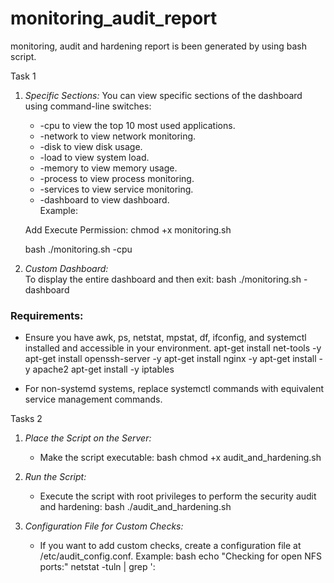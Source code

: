# monitoring_audit_report
monitoring, audit and hardening report is been generated by using bash script. 

Task 1

1. *Specific Sections:*
   You can view specific sections of the dashboard using command-line switches:
   - -cpu to view the top 10 most used applications.
   - -network to view network monitoring.
   - -disk to view disk usage.
   - -load to view system load.
   - -memory to view memory usage.
   - -process to view process monitoring.
   - -services to view service monitoring.		
   - -dashboard to view dashboard.    
   Example:
   
   Add Execute Permission:
   chmod +x monitoring.sh
   
   bash
   ./monitoring.sh -cpu

2. *Custom Dashboard:*  
   To display the entire dashboard and then exit:
   bash
   ./monitoring.sh -dashboard
   
### Requirements:
- Ensure you have awk, ps, netstat, mpstat, df, ifconfig, and systemctl installed and accessible in your environment.
    apt-get install net-tools -y
    apt-get install openssh-server -y
    apt-get install nginx -y
    apt-get install -y apache2
    apt-get install -y iptables

- For non-systemd systems, replace systemctl commands with equivalent service management commands.

Tasks 2

1. *Place the Script on the Server:*
   - Make the script executable:
     bash
     chmod +x audit_and_hardening.sh
     

2. *Run the Script:*
   - Execute the script with root privileges to perform the security audit and hardening:
     bash
     ./audit_and_hardening.sh
     

3. *Configuration File for Custom Checks:*
   - If you want to add custom checks, create a configuration file at /etc/audit_config.conf. Example:
     bash
     echo "Checking for open NFS ports:"
     netstat -tuln | grep ':
